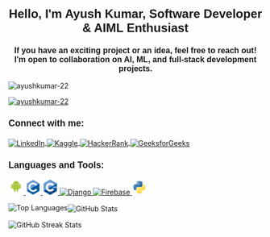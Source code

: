 <h1 align="center" style="font-family: 'Poppins', sans-serif; font-size: 24px;">Hello, I'm Ayush Kumar, Software Developer & AIML Enthusiast</h1>
<h3 align="center" style="font-family: 'Poppins', sans-serif; font-size: 16px;">If you have an exciting project or an idea, feel free to reach out! I'm open to collaboration on AI, ML, and full-stack development projects.</h3>

<p align="left"> <img src="https://komarev.com/ghpvc/?username=ayushkumar-22&label=Profile%20views&color=0e75b6&style=flat" alt="ayushkumar-22" /> </p>

<p align="left"> 
  <a href="https://github.com/ryo-ma/github-profile-trophy">
    <img src="https://github-profile-trophy.vercel.app/?username=ayushkumar-22" alt="ayushkumar-22" />
  </a> 
</p>

<h3 align="left" style="font-family: 'Poppins', sans-serif; font-size: 18px;">Connect with me:</h3>
<p align="left">
  <a href="https://www.linkedin.com/in/ayushkumar22/" target="blank">
    <img align="center" src="https://raw.githubusercontent.com/rahuldkjain/github-profile-readme-generator/master/src/images/icons/Social/linked-in-alt.svg" alt="LinkedIn" height="25" width="35" />
  </a>
  <a href="https://www.kaggle.com/dragayu" target="blank">
    <img align="center" src="https://raw.githubusercontent.com/rahuldkjain/github-profile-readme-generator/master/src/images/icons/Social/kaggle.svg" alt="Kaggle" height="25" width="35" />
  </a>
  <a href="https://www.hackerrank.com/profile/ayushkumar22124" target="blank">
    <img align="center" src="https://raw.githubusercontent.com/rahuldkjain/github-profile-readme-generator/master/src/images/icons/Social/hackerrank.svg" alt="HackerRank" height="25" width="35" />
  </a>
  <a href="https://auth.geeksforgeeks.org/user/ayushkum0sag" target="blank">
    <img align="center" src="https://raw.githubusercontent.com/rahuldkjain/github-profile-readme-generator/master/src/images/icons/Social/geeks-for-geeks.svg" alt="GeeksforGeeks" height="25" width="35" />
  </a>
</p>

<h3 align="left" style="font-family: 'Poppins', sans-serif; font-size: 18px;">Languages and Tools:</h3>
<p align="left">
  <a href="https://developer.android.com" target="_blank">
    <img src="https://raw.githubusercontent.com/devicons/devicon/master/icons/android/android-original-wordmark.svg" alt="Android" width="30" height="30"/>
  </a>
  <a href="https://www.cprogramming.com/" target="_blank">
    <img src="https://raw.githubusercontent.com/devicons/devicon/master/icons/c/c-original.svg" alt="C" width="30" height="30"/>
  </a>
  <a href="https://www.w3schools.com/cpp/" target="_blank">
    <img src="https://raw.githubusercontent.com/devicons/devicon/master/icons/cplusplus/cplusplus-original.svg" alt="C++" width="30" height="30"/>
  </a>
  <a href="https://www.djangoproject.com/" target="_blank">
    <img src="https://cdn.worldvectorlogo.com/logos/django.svg" alt="Django" width="30" height="30"/>
  </a>
  <a href="https://firebase.google.com/" target="_blank">
    <img src="https://www.vectorlogo.zone/logos/firebase/firebase-icon.svg" alt="Firebase" width="30" height="30"/>
  </a>
  <a href="https://www.python.org" target="_blank">
    <img src="https://raw.githubusercontent.com/devicons/devicon/master/icons/python/python-original.svg" alt="Python" width="30" height="30"/>
  </a>
</p>

<p>
  <img align="left" src="https://github-readme-stats.vercel.app/api/top-langs?username=ayushkumar-22&show_icons=true&locale=en&layout=compact" alt="Top Languages" />
</p>

<p>
  <img align="center" src="https://github-readme-stats.vercel.app/api?username=ayushkumar-22&show_icons=true&locale=en" alt="GitHub Stats" />
</p>

<p>
  <img align="center" src="https://github-readme-streak-stats.herokuapp.com/?user=ayushkumar-22&" alt="GitHub Streak Stats" />
</p>
